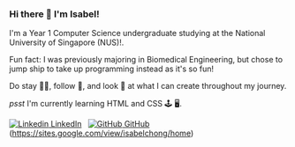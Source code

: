 ### Hi there 👋 I'm Isabel! 
<p> I'm a Year 1 Computer Science undergraduate studying at the National University of Singapore (NUS)!.
<p> Fun fact: I was previously majoring in Biomedical Engineering, but chose to jump ship to take up programming instead as it's so fun! </p>
<p> Do stay 🤲🏻, follow 💞, and look 🫣 at what I can create throughout my journey.</p>
<p> <i>psst</i> I'm currently learning HTML and CSS 🕹 🖥.</p>

[![Linkedin](https://i.stack.imgur.com/gVE0j.png) LinkedIn](https://www.linkedin.com/in/isabel-chong-78b247169/)
&nbsp;
[![GitHub](https://i.stack.imgur.com/tskMh.png) GitHub](https://github.com/IsabelChong)
(https://sites.google.com/view/isabelchong/home)

<!--
**IsabelChong/IsabelChong** is a ✨ _special_ ✨ repository because its `README.md` (this file) appears on your GitHub profile.

Here are some ideas to get you started:

- 🔭 I’m currently working on ...
- 🌱 I’m currently learning ...
- 👯 I’m looking to collaborate on ...
- 🤔 I’m looking for help with ...
- 💬 Ask me about ...
- 📫 How to reach me: ...
- 😄 Pronouns: ...
- ⚡ Fun fact: ...
-->
